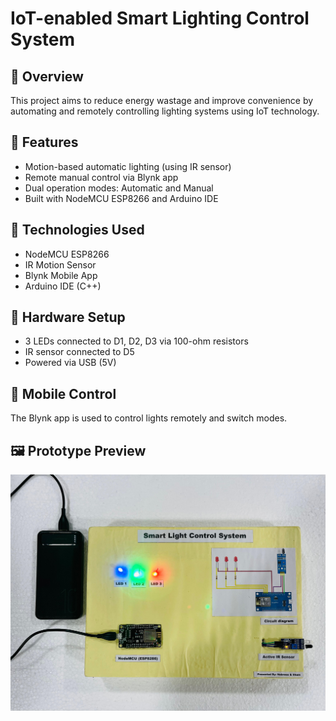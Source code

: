 # IoT-enabled Smart Lighting Control System

## 📌 Overview
This project aims to reduce energy wastage and improve convenience by automating and remotely controlling lighting systems using IoT technology.

## 🚀 Features
- Motion-based automatic lighting (using IR sensor)
- Remote manual control via Blynk app
- Dual operation modes: Automatic and Manual
- Built with NodeMCU ESP8266 and Arduino IDE

## 🧰 Technologies Used
- NodeMCU ESP8266
- IR Motion Sensor
- Blynk Mobile App
- Arduino IDE (C++)

## 🔧 Hardware Setup
- 3 LEDs connected to D1, D2, D3 via 100-ohm resistors
- IR sensor connected to D5
- Powered via USB (5V)

## 📱 Mobile Control
The Blynk app is used to control lights remotely and switch modes.

## 🖼️ Prototype Preview

![Prototype Preview](https://github.com/IlhamDev007/iot-smart-lighting-system/blob/cd1639b618541b5de809201723a0dd74d1ac34da/Prototype%20for%20a%20Smart%20Lighting%20Control%20System.jpg?raw=true)
